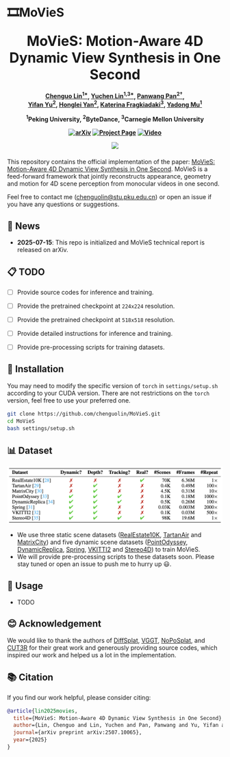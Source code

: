 # 🎞️MoVieS

<p align="center">
  <font size="+3"><strong>MoVieS: Motion-Aware 4D Dynamic View Synthesis in One Second</strong></font>
</p>

<h4 align="center">

[Chenguo Lin<sup>1*</sup>](https://chenguolin.github.io), [Yuchen Lin<sup>1,3*</sup>](https://wgsxm.github.io), [Panwang Pan<sup>2†</sup>](https://paulpanwang.github.io),<br>[Yifan Yu<sup>2</sup>](https://scholar.google.com/citations?user=S2OksN4AAAAJ), [Honglei Yan<sup>2</sup>](https://openreview.net/profile?id=~Honglei_Yan1), [Katerina Fragkiadaki<sup>3</sup>](https://www.cs.cmu.edu/~katef/), [Yadong Mu<sup>1</sup>](http://www.muyadong.com)

<sup>1</sup>Peking University, <sup>2</sup>ByteDance, <sup>3</sup>Carnegie Mellon University

[![arXiv](https://img.shields.io/badge/arXiv-2507.10065-b31b1b.svg?logo=arXiv)](https://arxiv.org/abs/2507.10065)
[![Project Page](https://img.shields.io/badge/🏠-Project%20Page-blue.svg)](https://chenguolin.github.io/projects/MoVieS)
[![Video](https://img.shields.io/badge/YouTube-Video-red.svg?logo=youtube)](https://www.youtube.com/watch?v=pNfmIchMji8)

<p>
    <img width="730", src="./assets/teaser.gif">
</p>

</h4>

This repository contains the official implementation of the paper: [MoVieS: Motion-Aware 4D Dynamic View Synthesis in One Second](https://arxiv.org/abs/2507.10065).
MoVieS is a feed-forward framework that jointly reconstructs appearance, geometry and motion for 4D scene perception from monocular videos in one second.

Feel free to contact me (chenguolin@stu.pku.edu.cn) or open an issue if you have any questions or suggestions.


## 📢 News

- **2025-07-15**: This repo is initialized and MoVieS technical report is released on arXiv.


## 📋 TODO

- [ ] Provide source codes for inference and training.
- [ ] Provide the pretrained checkpoint at `224x224` resolution.
- [ ] Provide the pretrained checkpoint at `518x518` resolution.
- [ ] Provide detailed instructions for inference and training.
- [ ] Provide pre-processing scripts for training datasets.


## 🔧 Installation

You may need to modify the specific version of `torch` in `settings/setup.sh` according to your CUDA version.
There are not restrictions on the `torch` version, feel free to use your preferred one.
```bash
git clone https://github.com/chenguolin/MoVieS.git
cd MoVieS
bash settings/setup.sh
```


## 📊 Dataset

![datasets](./assets/datasets.png)

- We use three static scene datasets ([RealEstate10K](https://google.github.io/realestate10k), [TartanAir](https://theairlab.org/tartanair-dataset) and [MatrixCity](https://city-super.github.io/matrixcity)) and five dynamic scene datasets ([PointOdyssey](https://pointodyssey.com), [DynamicReplica](https://dynamic-stereo.github.io), [Spring](https://spring-benchmark.org), [VKITTI2](https://europe.naverlabs.com/proxy-virtual-worlds-vkitti-2) and [Stereo4D](https://stereo4d.github.io)) to train MoVieS.
- We will provide pre-processing scripts to these datasets soon. Please stay tuned or open an issue to push me to hurry up 😃.


## 🚀 Usage

- TODO


## 😊 Acknowledgement
We would like to thank the authors of [DiffSplat](https://github.com/chenguolin/DiffSplat), [VGGT](https://github.com/facebookresearch/vggt), [NoPoSplat](https://github.com/cvg/NoPoSplat), and [CUT3R](https://github.com/CUT3R/CUT3R) for their great work and generously providing source codes, which inspired our work and helped us a lot in the implementation.


## 📚 Citation
If you find our work helpful, please consider citing:
```bibtex
@article{lin2025movies,
  title={MoVieS: Motion-Aware 4D Dynamic View Synthesis in One Second},
  author={Lin, Chenguo and Lin, Yuchen and Pan, Panwang and Yu, Yifan and Yan, Honglei and Fragkiadaki, Katerina and Mu, Yadong},
  journal={arXiv preprint arXiv:2507.10065},
  year={2025}
}
```
